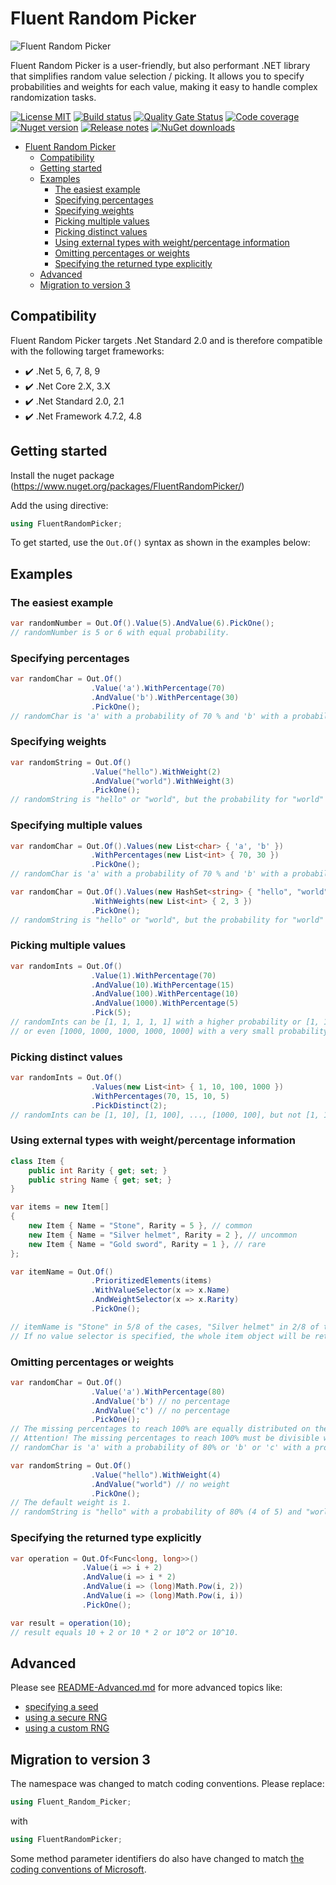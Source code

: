 # Fluent Random Picker

![Fluent Random Picker](https://raw.githubusercontent.com/ndsvw/Fluent-Random-Picker/main/FluentRandomPicker/icon48x48.png "Fluent Random Picker")

Fluent Random Picker is a user-friendly, but also performant .NET library that simplifies random value selection / picking. It allows you to specify probabilities and weights for each value, making it easy to handle complex randomization tasks.

[![License MIT](https://img.shields.io/github/license/ndsvw/Fluent-Random-Picker)](https://github.com/ndsvw/Fluent-Random-Picker/blob/main/LICENSE)
[![Build status](https://github.com/ndsvw/Fluent-Random-Picker/actions/workflows/dotnet.yml/badge.svg)](https://github.com/ndsvw/Fluent-Random-Picker)
[![Quality Gate Status](https://sonarcloud.io/api/project_badges/measure?project=ndsvw_Fluent-Random-Picker&metric=alert_status)](https://sonarcloud.io/summary/new_code?id=ndsvw_Fluent-Random-Picker)
[![Code coverage](https://img.shields.io/codecov/c/github/ndsvw/Fluent-Random-Picker)](https://app.codecov.io/gh/ndsvw/Fluent-Random-Picker)
[![Nuget version](https://img.shields.io/nuget/v/FluentRandomPicker)](https://www.nuget.org/packages/FluentRandomPicker)
[![Release notes](https://img.shields.io/badge/release%20notes-%F0%9F%97%92-green
)](RELEASENOTES.md)
[![NuGet downloads](https://img.shields.io/nuget/dt/FluentRandomPicker.svg)](https://www.nuget.org/packages/FluentRandomPicker)

<!-- TOC -->

- [Fluent Random Picker](#fluent-random-picker)
    - [Compatibility](#compatibility)
    - [Getting started](#getting-started)
    - [Examples](#examples)
        - [The easiest example](#the-easiest-example)
        - [Specifying percentages](#specifying-percentages)
        - [Specifying weights](#specifying-weights)
        - [Picking multiple values](#picking-multiple-values)
        - [Picking distinct values](#picking-distinct-values)
        - [Using external types with weight/percentage information](#using-external-types-with-weightpercentage-information)
        - [Omitting percentages or weights](#omitting-percentages-or-weights)
        - [Specifying the returned type explicitly](#specifying-the-returned-type-explicitly)
    - [Advanced](#advanced)
    - [Migration to version 3](#migration-to-version-3)

<!-- /TOC -->

## Compatibility

Fluent Random Picker targets .Net Standard 2.0 and is therefore compatible with the following target frameworks:

- ✔️ .Net 5, 6, 7, 8, 9
- ✔️ .Net Core 2.X, 3.X
- ✔️ .Net Standard 2.0, 2.1
- ✔️ .Net Framework 4.7.2, 4.8

## Getting started

Install the nuget package (https://www.nuget.org/packages/FluentRandomPicker/)

Add the using directive:
```c#
using FluentRandomPicker;
```

To get started, use the `Out.Of()` syntax as shown in the examples below:

## Examples

### The easiest example
```c#
var randomNumber = Out.Of().Value(5).AndValue(6).PickOne();
// randomNumber is 5 or 6 with equal probability.
```

### Specifying percentages
```c#
var randomChar = Out.Of()
                  .Value('a').WithPercentage(70)
                  .AndValue('b').WithPercentage(30)
                  .PickOne();
// randomChar is 'a' with a probability of 70 % and 'b' with a probability of 30 %.
```

### Specifying weights
```c#
var randomString = Out.Of()
                  .Value("hello").WithWeight(2)
                  .AndValue("world").WithWeight(3)
                  .PickOne();
// randomString is "hello" or "world", but the probability for "world" is 1.5 times as high.
```

### Specifying multiple values
```c#
var randomChar = Out.Of().Values(new List<char> { 'a', 'b' })
                  .WithPercentages(new List<int> { 70, 30 })
                  .PickOne();
// randomChar is 'a' with a probability of 70 % and 'b' with a probability of 30 %.

var randomChar = Out.Of().Values(new HashSet<string> { "hello", "world" })
                  .WithWeights(new List<int> { 2, 3 })
                  .PickOne();
// randomString is "hello" or "world", but the probability for "world" is 1.5 times as high.
```

### Picking multiple values
```c#
var randomInts = Out.Of()
                  .Value(1).WithPercentage(70)
                  .AndValue(10).WithPercentage(15)
                  .AndValue(100).WithPercentage(10)
                  .AndValue(1000).WithPercentage(5)
                  .Pick(5);
// randomInts can be [1, 1, 1, 1, 1] with a higher probability or [1, 1, 100, 10, 1]
// or even [1000, 1000, 1000, 1000, 1000] with a very small probability.
```

### Picking distinct values
```c#
var randomInts = Out.Of()
                  .Values(new List<int> { 1, 10, 100, 1000 })
                  .WithPercentages(70, 15, 10, 5)
                  .PickDistinct(2);
// randomInts can be [1, 10], [1, 100], ..., [1000, 100], but not [1, 1], [10, 10], ...
```

### Using external types with weight/percentage information
```c#
class Item {
    public int Rarity { get; set; }
    public string Name { get; set; }
}

var items = new Item[]
{
    new Item { Name = "Stone", Rarity = 5 }, // common
    new Item { Name = "Silver helmet", Rarity = 2 }, // uncommon
    new Item { Name = "Gold sword", Rarity = 1 }, // rare
};

var itemName = Out.Of()
                  .PrioritizedElements(items)
                  .WithValueSelector(x => x.Name)
                  .AndWeightSelector(x => x.Rarity)
                  .PickOne();

// itemName is "Stone" in 5/8 of the cases, "Silver helmet" in 2/8 of the cases and "Gold sword" in 1/8 of the cases.
// If no value selector is specified, the whole item object will be returned instead of only its name.
```

### Omitting percentages or weights
```c#
var randomChar = Out.Of()
                  .Value('a').WithPercentage(80)
                  .AndValue('b') // no percentage
                  .AndValue('c') // no percentage
                  .PickOne();
// The missing percentages to reach 100% are equally distributed on the values without specified percentages.
// Attention! The missing percentages to reach 100% must be divisible without remainder through the number of values without percentages.
// randomChar is 'a' with a probability of 80% or 'b' or 'c' with a probability of each 10%.
```

```c#
var randomString = Out.Of()
                  .Value("hello").WithWeight(4)
                  .AndValue("world") // no weight
                  .PickOne();
// The default weight is 1.
// randomString is "hello" with a probability of 80% (4 of 5) and "world" with a probability of 20% (1 of 5).
```

### Specifying the returned type explicitly
```c#
var operation = Out.Of<Func<long, long>>()
                .Value(i => i + 2)
                .AndValue(i => i * 2)
                .AndValue(i => (long)Math.Pow(i, 2))
                .AndValue(i => (long)Math.Pow(i, i))
                .PickOne();

var result = operation(10);
// result equals 10 + 2 or 10 * 2 or 10^2 or 10^10. 
```

## Advanced

[//]: # (comment: links are absolute, so that they work on nuget.org, too)

Please see [README-Advanced.md](https://github.com/ndsvw/Fluent-Random-Picker/blob/main/README-Advanced.md) for more advanced topics like:

- [specifying a seed](https://github.com/ndsvw/Fluent-Random-Picker/blob/main/README-Advanced.md#specifying-a-seed)
- [using a secure RNG](https://github.com/ndsvw/Fluent-Random-Picker/blob/main/README-Advanced.md#using-a-secure-rng)
- [using a custom RNG](https://github.com/ndsvw/Fluent-Random-Picker/blob/main/README-Advanced.md#using-a-custom-rng)

## Migration to version 3

The namespace was changed to match coding conventions.
Please replace:

```c#
using Fluent_Random_Picker;
```
with
```c#
using FluentRandomPicker;
```

Some method parameter identifiers do also have changed to match [the coding conventions of Microsoft](https://docs.microsoft.com/en-us/dotnet/csharp/fundamentals/coding-style/coding-conventions).
